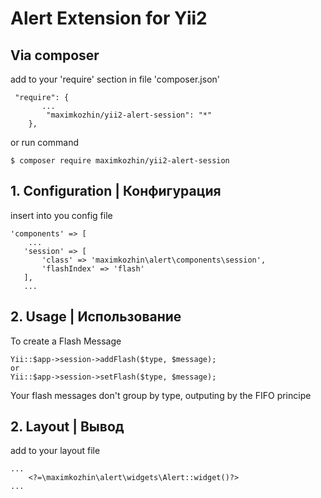 Alert Extension for Yii2 
========================

Via composer
------------

add to your 'require' section in file 'composer.json'
```
 "require": {
       ...
        "maximkozhin/yii2-alert-session": "*"
    },
```
or run command

```
$ composer require maximkozhin/yii2-alert-session
```


**1. Configuration | Конфигурация**
-----------------------------------

insert into you config file
```
'components' => [
    ...
   'session' => [
       'class' => 'maximkozhin\alert\components\session',
       'flashIndex' => 'flash'
   ],
   ...
```

**2. Usage | Использование**
-----------------------------------

To create a Flash Message 
```
Yii::$app->session->addFlash($type, $message);
or
Yii::$app->session->setFlash($type, $message);
```
Your flash messages don't group by type, outputing by the FIFO principe


**2. Layout | Вывод**
-----------------------------------

add to your layout file 
```
...
    <?=\maximkozhin\alert\widgets\Alert::widget()?>
...
```
